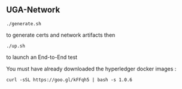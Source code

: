 ## UGA-Network

```
./generate.sh 
```
to generate certs and network artifacts then 
```
./up.sh 
```
to launch an End-to-End test

You must have already downloaded the hyperledger docker images :
```
curl -sSL https://goo.gl/kFFqh5 | bash -s 1.0.6
```
